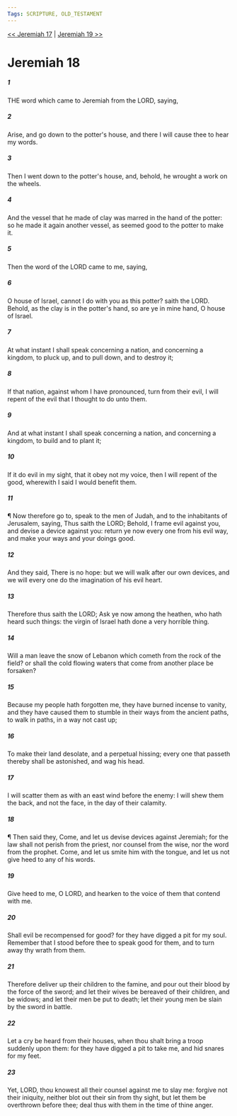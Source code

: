 ```yaml
---
Tags: SCRIPTURE, OLD_TESTAMENT
---
```


[<< Jeremiah 17](OLD_TESTAMENT/24_Jeremiah/Jeremiah_17.md) | [Jeremiah 19 >>](OLD_TESTAMENT/24_Jeremiah/Jeremiah_19.md)

# Jeremiah 18

##### 1
 THE word which came to Jeremiah from the LORD, saying,
##### 2
 Arise, and go down to the potter's house, and there I will cause thee to hear my words.
##### 3
 Then I went down to the potter's house, and, behold, he wrought a work on the wheels.
##### 4
 And the vessel that he made of clay was marred in the hand of the potter: so he made it again another vessel, as seemed good to the potter to make it.
##### 5
 Then the word of the LORD came to me, saying,
##### 6
 O house of Israel, cannot I do with you as this potter?  saith the LORD.  Behold, as the clay is in the potter's hand, so are ye in mine hand, O house of Israel.
##### 7
 At what instant I shall speak concerning a nation, and concerning a kingdom, to pluck up, and to pull down, and to destroy it;
##### 8
 If that nation, against whom I have pronounced, turn from their evil, I will repent of the evil that I thought to do unto them.
##### 9
 And at what instant I shall speak concerning a nation, and concerning a kingdom, to build and to plant it;
##### 10
 If it do evil in my sight, that it obey not my voice, then I will repent of the good, wherewith I said I would benefit them.
##### 11
 ¶ Now therefore go to, speak to the men of Judah, and to the inhabitants of Jerusalem, saying, Thus saith the LORD; Behold, I frame evil against you, and devise a device against you: return ye now every one from his evil way, and make your ways and your doings good.
##### 12
 And they said, There is no hope: but we will walk after our own devices, and we will every one do the imagination of his evil heart.
##### 13
 Therefore thus saith the LORD; Ask ye now among the heathen, who hath heard such things: the virgin of Israel hath done a very horrible thing.
##### 14
 Will a man leave the snow of Lebanon which cometh from the rock of the field?  or shall the cold flowing waters that come from another place be forsaken?
##### 15
 Because my people hath forgotten me, they have burned incense to vanity, and they have caused them to stumble in their ways from the ancient paths, to walk in paths, in a way not cast up;
##### 16
 To make their land desolate, and a perpetual hissing; every one that passeth thereby shall be astonished, and wag his head.
##### 17
 I will scatter them as with an east wind before the enemy: I will shew them the back, and not the face, in the day of their calamity.
##### 18
 ¶ Then said they, Come, and let us devise devices against Jeremiah; for the law shall not perish from the priest, nor counsel from the wise, nor the word from the prophet.  Come, and let us smite him with the tongue, and let us not give heed to any of his words.
##### 19
 Give heed to me, O LORD, and hearken to the voice of them that contend with me.
##### 20
 Shall evil be recompensed for good?  for they have digged a pit for my soul.  Remember that I stood before thee to speak good for them, and to turn away thy wrath from them.
##### 21
 Therefore deliver up their children to the famine, and pour out their blood by the force of the sword; and let their wives be bereaved of their children, and be widows; and let their men be put to death; let their young men be slain by the sword in battle.
##### 22
 Let a cry be heard from their houses, when thou shalt bring a troop suddenly upon them: for they have digged a pit to take me, and hid snares for my feet.
##### 23
 Yet, LORD, thou knowest all their counsel against me to slay me: forgive not their iniquity, neither blot out their sin from thy sight, but let them be overthrown before thee; deal thus with them in the time of thine anger.
